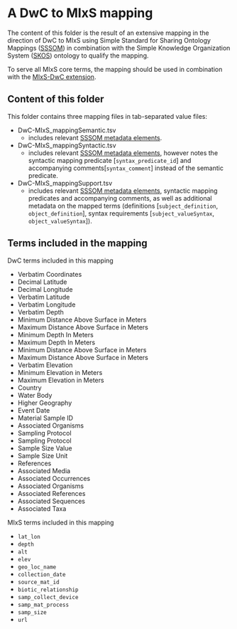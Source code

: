 # A DwC to MIxS mapping

The content of this folder is the result of an extensive mapping in the direction of DwC to MIxS using Simple Standard for Sharing Ontology Mappings ([SSSOM](https://github.com/mapping-commons/SSSOM)) in combination with the Simple Knowledge Organization System ([SKOS](https://www.w3.org/TR/skos-reference/)) ontology to qualify the mapping. 

To serve all MIxS core terms, the mapping should be used in combination with the [MIxS-DwC extension](https://github.com/tdwg/gbwg/tree/main/dwc-mixs/dwc).

## Content of this folder
This folder contains three mapping files in tab-separated value files:
* DwC-MIxS_mappingSemantic.tsv
   * includes relevant [SSSOM metadata elements](https://github.com/mapping-commons/SSSOM/blob/master/SSSOM.md#sssom-metadata-elements).
* DwC-MIxS_mappingSyntactic.tsv
   * includes relevant [SSSOM metadata elements](https://github.com/mapping-commons/SSSOM/blob/master/SSSOM.md#sssom-metadata-elements), however notes the syntactic mapping predicate [`syntax_predicate_id`] and accompanying comments[`syntax_comment`] instead of the semantic predicate.
* DwC-MIxS_mappingSupport.tsv
   * includes relevant [SSSOM metadata elements](https://github.com/mapping-commons/SSSOM/blob/master/SSSOM.md#sssom-metadata-elements), syntactic mapping predicates and accompanying comments, as well as additional metadata on the mapped terms (definitions [`subject_definition`, `object_definition`], syntax requirements [`subject_valueSyntax`, `object_valueSyntax`]).


## Terms included in the mapping

DwC terms included in this mapping
- Verbatim Coordinates
- Decimal Latitude
- Decimal Longitude
- Verbatim Latitude
- Verbatim Longitude
- Verbatim Depth
- Minimum Distance Above Surface in Meters
- Maximum Distance Above Surface in Meters
- Minimum Depth In Meters
- Maximum Depth In Meters
- Minimum Distance Above Surface in Meters
- Maximum Distance Above Surface in Meters
- Verbatim Elevation
- Minimum Elevation in Meters
- Maximum Elevation in Meters
- Country
- Water Body
- Higher Geography
- Event Date
- Material Sample ID
- Associated Organisms
- Sampling Protocol
- Sampling Protocol
- Sample Size Value
- Sample Size Unit
- References
- Associated Media
- Associated Occurrences
- Associated Organisms
- Associated References
- Associated Sequences
- Associated Taxa


MIxS terms included in this mapping
- `lat_lon` 
- `depth`
- `alt`
- `elev`
- `geo_loc_name`
- `collection_date`
- `source_mat_id`
- `biotic_relationship`
- `samp_collect_device`
- `samp_mat_process`
- `samp_size`
- `url`
